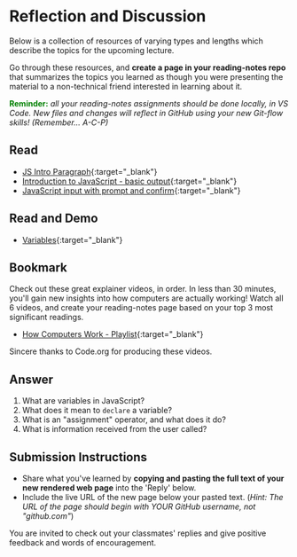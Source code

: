 # Reflection and Discussion

Below is a collection of resources of varying types and lengths which describe the topics for the upcoming lecture.  

Go through these resources, and **create a page in your reading-notes repo** that summarizes the topics you learned as though you were presenting the material to a non-technical friend interested in learning about it.

<strong style="color: green">Reminder:</strong> *all your reading-notes assignments should be done locally, in VS Code. New files and changes will reflect in GitHub using your new Git-flow skills! (Remember... A-C-P)*

## Read

- [JS Intro Paragraph](https://developer.mozilla.org/en-US/docs/Web/JavaScript){:target="_blank"}
- [Introduction to JavaScript - basic output](https://code-maven.com/introduction-to-javascript){:target="_blank"}
- [JavaScript input with prompt and confirm](https://code-maven.com/javascript-input-with-prompt-and-confirm){:target="_blank"}


## Read and Demo

- [Variables](https://www.w3schools.com/js/js_variables.asp){:target="_blank"}

## Bookmark

Check out these great explainer videos, in order. In less than 30 minutes, you'll gain new insights into how computers are actually working! Watch all 6 videos, and create your reading-notes page based on your top 3 most significant readings.

* [How Computers Work - Playlist](https://www.youtube.com/playlist?list=PLzdnOPI1iJNcsRwJhvksEo1tJqjIqWbN-){:target="_blank"}

Sincere thanks to Code.org for producing these videos.

## Answer

1. What are variables in JavaScript?
2. What does it mean to `declare` a variable?
3. What is an "assignment" operator, and what does it do?
4. What is information received from the user called?

## Submission Instructions

* Share what you've learned by **copying and pasting the full text of your new rendered web page** into the 'Reply' below.
* Include the live URL of the new page below your pasted text. (*Hint: The URL of the page should begin with YOUR GitHub username, not "github.com"*)

You are invited to check out your classmates' replies and give positive feedback and words of encouragement.
